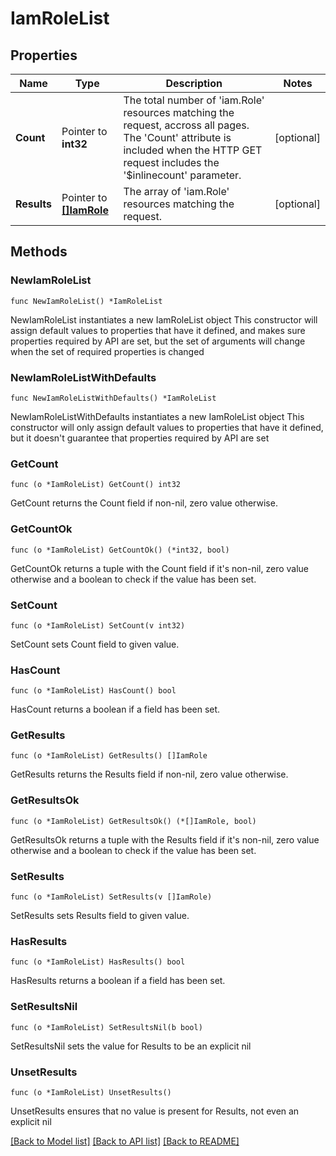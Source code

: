 # IamRoleList

## Properties

Name | Type | Description | Notes
------------ | ------------- | ------------- | -------------
**Count** | Pointer to **int32** | The total number of &#39;iam.Role&#39; resources matching the request, accross all pages. The &#39;Count&#39; attribute is included when the HTTP GET request includes the &#39;$inlinecount&#39; parameter. | [optional] 
**Results** | Pointer to [**[]IamRole**](iam.Role.md) | The array of &#39;iam.Role&#39; resources matching the request. | [optional] 

## Methods

### NewIamRoleList

`func NewIamRoleList() *IamRoleList`

NewIamRoleList instantiates a new IamRoleList object
This constructor will assign default values to properties that have it defined,
and makes sure properties required by API are set, but the set of arguments
will change when the set of required properties is changed

### NewIamRoleListWithDefaults

`func NewIamRoleListWithDefaults() *IamRoleList`

NewIamRoleListWithDefaults instantiates a new IamRoleList object
This constructor will only assign default values to properties that have it defined,
but it doesn't guarantee that properties required by API are set

### GetCount

`func (o *IamRoleList) GetCount() int32`

GetCount returns the Count field if non-nil, zero value otherwise.

### GetCountOk

`func (o *IamRoleList) GetCountOk() (*int32, bool)`

GetCountOk returns a tuple with the Count field if it's non-nil, zero value otherwise
and a boolean to check if the value has been set.

### SetCount

`func (o *IamRoleList) SetCount(v int32)`

SetCount sets Count field to given value.

### HasCount

`func (o *IamRoleList) HasCount() bool`

HasCount returns a boolean if a field has been set.

### GetResults

`func (o *IamRoleList) GetResults() []IamRole`

GetResults returns the Results field if non-nil, zero value otherwise.

### GetResultsOk

`func (o *IamRoleList) GetResultsOk() (*[]IamRole, bool)`

GetResultsOk returns a tuple with the Results field if it's non-nil, zero value otherwise
and a boolean to check if the value has been set.

### SetResults

`func (o *IamRoleList) SetResults(v []IamRole)`

SetResults sets Results field to given value.

### HasResults

`func (o *IamRoleList) HasResults() bool`

HasResults returns a boolean if a field has been set.

### SetResultsNil

`func (o *IamRoleList) SetResultsNil(b bool)`

 SetResultsNil sets the value for Results to be an explicit nil

### UnsetResults
`func (o *IamRoleList) UnsetResults()`

UnsetResults ensures that no value is present for Results, not even an explicit nil

[[Back to Model list]](../README.md#documentation-for-models) [[Back to API list]](../README.md#documentation-for-api-endpoints) [[Back to README]](../README.md)


